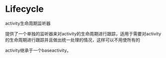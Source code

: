 # Lifecycle
activity生命周期监听器

提供了一个单独的监听器来对activity的生命周期进行跟踪，适用于需要对activity的生命周期进行跟踪并且做出统一处理的情况，这样可以不用使所有的

activity继承于一个baseactivity。
